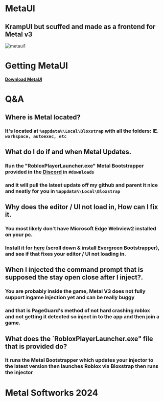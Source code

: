 # MetaUI
## KrampUI but scuffed and made as a frontend for Metal v3



![metaui1](https://github.com/user-attachments/assets/59f39c6d-47c2-424d-ab8b-2a35ea592349)



# Getting MetaUI 

**[Download MetaUI](https://github.com/J0CKSTRAP)**

# Q&A 

## Where is Metal located?

### It's located at `%appdata%\Local\Bloxstrap` with all the folders: IE. `workspace, autoexec, etc`

## What do I do if and when Metal Updates. 

### Run the "RobloxPlayerLauncher.exe" Metal Bootstrapper provided in the **[Discord](https://discord.gg/83YWxpYmmG)** in `#downloads`
### and it will pull the latest update off my github and parent it nice and neatly for you in `%appdata%\Local\Bloxstrap`

## Why does the editor / UI not load in, How can I fix it. 

### You most likely don't have Microsoft Edge Webview2 installed on your pc.
### Install it for **[here](https://developer.microsoft.com/en-us/microsoft-edge/webview2?ch=1&form=MA13LH)** (scroll down & install Evergreen Bootstrapper), and see if that fixes your editor / UI not loading in.

## When I injected the command prompt that is supposed the stay open close after I inject?. 
### You are probably inside the game, Metal V3 does not fully support ingame injection yet and can be really buggy 
### and that is PageGuard's method of not hard crashing roblox and not getting it detected so inject in to the app and then join a game.

## What does the `RobloxPlayerLauncher.exe" file that is provided do?
### It runs the Metal Bootstrapper which updates your injector to the latest version then launches Roblox via Bloxstrap then runs the injector


# Metal Softworks 2024
